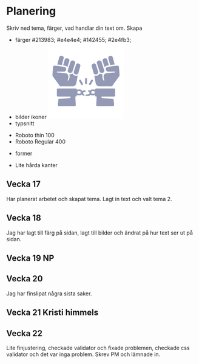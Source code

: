 # Planering

Skriv ned tema, färger, vad handlar din text om.
Skapa 

* färger
    #213983;
    #e4e4e4;
    #142455;
    #2e4fb3;
* bilder ikoner
![CensurLogo](/img/CensurLogo.png)
* typsnitt
- Roboto thin 100
- Roboto Regular 400
* former
- Lite hårda kanter



## Vecka 17
Har planerat arbetet och skapat tema. Lagt in text och valt tema 2.


## Vecka 18
Jag har lagt till färg på sidan, lagt till bilder och ändrat på hur text ser ut på sidan.



## Vecka 19 NP


## Vecka 20
Jag har finslipat några sista saker. 



## Vecka 21 Kristi himmels




## Vecka 22 
Lite finjustering, checkade validator och fixade problemen, checkade css validator och det var inga problem. Skrev PM och lämnade in.




